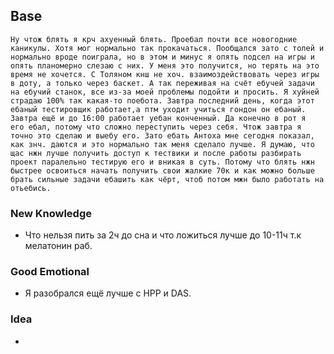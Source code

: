 ## Base
	Ну чтож блять я крч ахуенный блять. Проебал почти все новогодние каникулы. Хотя мог нормально так прокачаться. Пообщался зато с толей и нормально вроде поиграла, но в этом и минус я опять подсел на игры и опять планомерно слезаю с них. У меня это получится, но терять на это время не хочется. С Толяном кнш не хоч. взаимоздействовать через игры в доту, а только через баскет. А так переживая на счёт ебучей задачи на ебучий станок, все из-за моей проблемы подойти и просить. Я хуйней страдаю 100% так какая-то поебота. Завтра последний день, когда этот ебаный тестировщик работает,а птм уходит учиться гондон он ебаный. Завтра ещё и до 16:00 работает уебан конченный. Да конечно в рот я  его ебал, потому что сложно переступить через себя. Чтож завтра я точно это сделаю и выебу его. Зато ебать Антоха мне сегодня показал, как знч. даются и это нормально так меня сделало лучше. Я думаю, что щас нжн лучше получить доступ к тествики и после работы разбирать проект паралельно тестирую его и вникая в суть. Потому что блять нжн быстрее освоиться начать получить свои жалкие 70к и как можно больше брать сильные задачи ебашить как чёрт, чтоб потом мжн было работать на отьебись.

### New Knowledge
- Что нельзя пить за 2ч до сна и что ложиться лучше до 10-11ч т.к мелатонин раб.

### Good Emotional
- Я разобрался ещё лучше с HPP и DAS.

### Idea
- 
